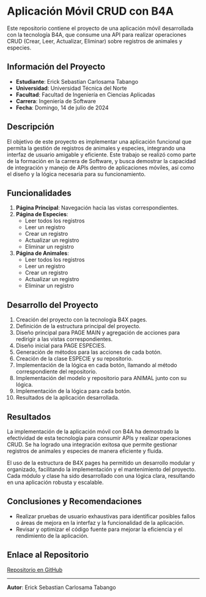 # Aplicación Móvil CRUD con B4A

Este repositorio contiene el proyecto de una aplicación móvil desarrollada con la tecnología B4A, que consume una API para realizar operaciones CRUD (Crear, Leer, Actualizar, Eliminar) sobre registros de animales y especies.

## Información del Proyecto

- **Estudiante**: Erick Sebastian Carlosama Tabango
- **Universidad**: Universidad Técnica del Norte
- **Facultad**: Facultad de Ingeniería en Ciencias Aplicadas
- **Carrera**: Ingeniería de Software
- **Fecha**: Domingo, 14 de julio de 2024

## Descripción

El objetivo de este proyecto es implementar una aplicación funcional que permita la gestión de registros de animales y especies, integrando una interfaz de usuario amigable y eficiente. Este trabajo se realizó como parte de la formación en la carrera de Software, y busca demostrar la capacidad de integración y manejo de APIs dentro de aplicaciones móviles, así como el diseño y la lógica necesaria para su funcionamiento.

## Funcionalidades

1. **Página Principal**: Navegación hacia las vistas correspondientes.
2. **Página de Especies**:
    - Leer todos los registros
    - Leer un registro
    - Crear un registro
    - Actualizar un registro
    - Eliminar un registro
3. **Página de Animales**:
    - Leer todos los registros
    - Leer un registro
    - Crear un registro
    - Actualizar un registro
    - Eliminar un registro

## Desarrollo del Proyecto

1. Creación del proyecto con la tecnología B4X pages.
2. Definición de la estructura principal del proyecto.
3. Diseño principal para PAGE MAIN y agregación de acciones para redirigir a las vistas correspondientes.
4. Diseño inicial para PAGE ESPECIES.
5. Generación de métodos para las acciones de cada botón.
6. Creación de la clase ESPECIE y su repositorio.
7. Implementación de la lógica en cada botón, llamando al método correspondiente del repositorio.
8. Implementación del modelo y repositorio para ANIMAL junto con su lógica.
9. Implementación de la lógica para cada botón.
10. Resultados de la aplicación desarrollada.

## Resultados

La implementación de la aplicación móvil con B4A ha demostrado la efectividad de esta tecnología para consumir APIs y realizar operaciones CRUD. Se ha logrado una integración exitosa que permite gestionar registros de animales y especies de manera eficiente y fluida.

El uso de la estructura de B4X pages ha permitido un desarrollo modular y organizado, facilitando la implementación y el mantenimiento del proyecto. Cada módulo y clase ha sido desarrollado con una lógica clara, resultando en una aplicación robusta y escalable.

## Conclusiones y Recomendaciones

- Realizar pruebas de usuario exhaustivas para identificar posibles fallos o áreas de mejora en la interfaz y la funcionalidad de la aplicación.
- Revisar y optimizar el código fuente para mejorar la eficiencia y el rendimiento de la aplicación.

## Enlace al Repositorio

[Repositorio en GitHub](https://github.com/Sebas21EC/AppCrudB4A.git)

---

**Autor**: Erick Sebastian Carlosama Tabango

